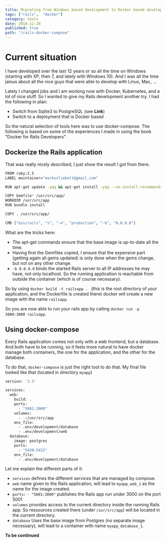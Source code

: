 ```yaml
---
title: Migrating from Windows based development to Docker based development
tags: ["rails",  "docker"]
category: tools
date: 2018-12-28
published: true
path: "/rails-docker-compose"
---
```


# Current situation

I have developed over the last 12 years or so all the time on Windows (starting with XP, then 7, and lately with Windows 10). And I was all the time jalous about all the nice guys that were able to develop with Linux, Mac, ... 

Lately I changed jobs and I am working now with Docker, Kubernetes, and a lot of nice stuff. So I wanted to give my Rails development another try. I had the following in plan:

* Switch from Sqlite3 to PostgreSQL (see **Link**)
* Switch to a deployment that is Docker based

So the natural selection of tools here was to use docker-compose. The following is based on some of the experiences I made in using the book "Docker for Rails Developers".

## Dockerize the Rails application

That was really nicely described, I just show the result I got from there.

````bash
FROM ruby:2.5
LABEL maintainer="markusliebelt@gmail.com"

RUN apt-get update -yqq && apt-get install -yqq --no-install-recommends nodejs

COPY Gemfile* /usr/src/app/
WORKDIR /usr/src/app
RUN bundle install

COPY . /usr/src/app/

CMD ["bin/rails", "s", "-e", "production", "-b", "0.0.0.0"]
````

What are the tricks here:

* The apt-get commands ensure that the base image is up-to-date all the time.
* Having first the Gemfiles copied, I ensure that the expensive part (getting again all gems updated) is only done when the gems change, but not on any other change.
* `-b 0.0.0.0` binds the started Rails server to all IP addresses he may have, not only localhost. So the running application is reachable from outside the container (which is of course necessary).

So by using `docker build -t railsapp . ` (this is the root directory of your application, and the Dockerfile is created there) docker will create a new image with the name `railsapp`.

So you are now able to run your rails app by calling `docker run -p 3000:3000 railsapp`.

## Using docker-compose

Every Rails application comes not only with a web frontend, but a database. And both have to be running, so it feels more natural to have docker manage both containers, the one for the application, and the other for the database.

To do that, `docker-compose` is just the right tool to do that. My final file looked like that (located in directory `myapp`)

````bash
version: '3.3'

services:
  web:
    build: .
    ports:
      - "5001:3000"
    volumes:
      - .:/usr/src/app
    env_file: 
      - .env/development/database
      - .env/development/web
  database:
    image: postgres
    ports:
      - "5438:5432"
    env_file: 
      - .env/development/database
````

Let me explain the different parts of it:

* `services` defines the different services that are managed by compose.
* `web` name given to the Rails application, will lead to `myapp_web_1` as the name for the image created.
* `ports:`
    `- "5001:3000"` publishes the Rails app run under 3000 on the port 5001
* `volumes` provides access to the current directory inside the running Rails app. So ressources created there (under `/usr/src/app`) will be located in the current directory.
* `database` Uses the base image from Postgres (no separate image necessary), will lead to a container with name `myapp_database_1`.

**To be continued**